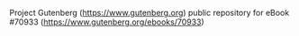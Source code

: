 Project Gutenberg (https://www.gutenberg.org) public repository for eBook #70933 (https://www.gutenberg.org/ebooks/70933)
